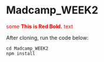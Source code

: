# Madcamp_WEEK2

<span style="color:red">some **This is Red Bold.** text</span>

After cloning, run the code below:
```
cd Madcamp_WEEK2
npm install
```
